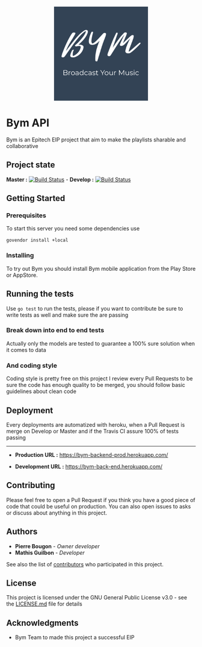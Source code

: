 <p align="center"> 
<img src="documentation/images/bym.png" width="250" height="250">
</p>


# Bym API


Bym is an Epitech EIP project that aim to make the playlists sharable and collaborative 



## Project state

**Master  :** [![Build Status](https://travis-ci.com/PierreBougon/Bym-BackEnd.svg?token=9ToS6xY1MC9b9a6bTDWE&branch=master)](https://travis-ci.com/PierreBougon/Bym-BackEnd)  -  **Develop :** [![Build Status](https://travis-ci.com/PierreBougon/Bym-BackEnd.svg?token=9ToS6xY1MC9b9a6bTDWE&branch=develop)](https://travis-ci.com/PierreBougon/Bym-BackEnd)

## Getting Started


### Prerequisites

To start this server you need some dependencies use 
```shell script
govendor install +local
```

### Installing

To try out Bym you should install Bym mobile application from the Play Store or AppStore.


## Running the tests

Use `go test` to run the tests, please if you want to contribute be sure to write tests as well and make sure the are passing

### Break down into end to end tests

Actually only the models are tested to guarantee a 100% sure solution when it comes to data


### And coding style

Coding style is pretty free on this project I review every Pull Requests to be sure the code has enough quality to be merged, you should follow basic guidelines about clean code

## Deployment

Every deployments are automatized with heroku, when a Pull Request is merge on Develop or Master and if the Travis CI assure 100% of tests passing

___

* **Production URL  :** https://bym-backend-prod.herokuapp.com/

* **Development URL :** https://bym-back-end.herokuapp.com/



## Contributing

Please feel free to open a Pull Request if you think you have a good piece of code that could be useful on production. You can also open issues to asks or discuss about anything in this project.


## Authors

* **Pierre Bougon** - *Owner developer*
* **Mathis Guilbon** - *Developer*

See also the list of [contributors](https://github.com/PierreBougon/Bym-BackEnd/contributors) who participated in this project.

## License

This project is licensed under the GNU General Public License v3.0 - see the [LICENSE.md](LICENSE.md) file for details

## Acknowledgments

* Bym Team to made this project a successful EIP
